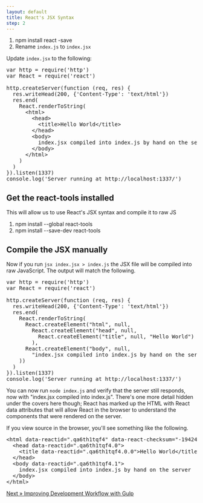 ```yaml
---
layout: default
title: React's JSX Syntax
step: 2
---
```

1. npm install react -save
1. Rename `index.js` to `index.jsx`

Update `index.jsx` to the following:

<pre class="brush: js">
var http = require('http')
var React = require('react')

http.createServer(function (req, res) {
  res.writeHead(200, {'Content-Type': 'text/html'})
  res.end(
    React.renderToString(
      &lt;html&gt;
        &lt;head&gt;
          &lt;title&gt;Hello World&lt;/title&gt;
        &lt;/head&gt;
        &lt;body&gt;
          index.jsx compiled into index.js by hand on the server
        &lt;/body&gt;
      &lt;/html&gt;
    )
  )
}).listen(1337)
console.log('Server running at http://localhost:1337/')
</pre>

## Get the react-tools installed
This will allow us to use React's JSX syntax and compile it to raw JS

1. npm install --global react-tools
1. npm install --save-dev react-tools

## Compile the JSX manually
Now if you run `jsx index.jsx > index.js` the JSX file will be compiled into raw JavaScript.  The output will match the following.

<pre class="brush: js">
var http = require('http')
var React = require('react')

http.createServer(function (req, res) {
  res.writeHead(200, {'Content-Type': 'text/html'})
  res.end(
    React.renderToString(
      React.createElement("html", null,
        React.createElement("head", null,
          React.createElement("title", null, "Hello World")
        ),
      React.createElement("body", null,
        "index.jsx compiled into index.js by hand on the server")
    ))
  )
}).listen(1337)
console.log('Server running at http://localhost:1337/')
</pre>

You can now run `node index.js` and verify that the server still responds, now with "index.jsx compiled into index.js".  There's one more detail hidden under the covers here though; React has marked up the HTML with React data attributes that will allow React in the browser to understand the components that were rendered on the server.

If you view source in the browser, you'll see something like the following.

<pre class="brush: html">
&lt;html data-reactid=".qa6th1tqf4" data-react-checksum="-1942403816"&gt;
  &lt;head data-reactid=".qa6th1tqf4.0"&gt;
    &lt;title data-reactid=".qa6th1tqf4.0.0"&gt;Hello World&lt;/title&gt;
  &lt;/head&gt;
  &lt;body data-reactid=".qa6th1tqf4.1"&gt;
    index.jsx compiled into index.js by hand on the server
  &lt;/body&gt;
&lt;/html&gt;
</pre>

[Next » Improving Development Workflow with Gulp](03-gulp-workflow)
